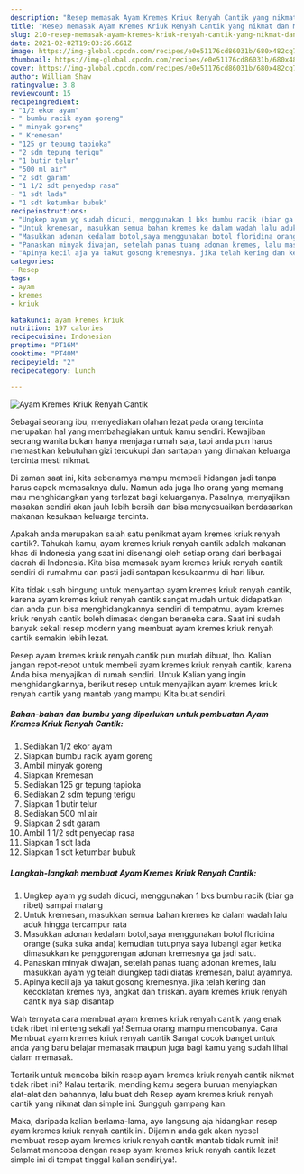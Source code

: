 ```yaml
---
description: "Resep memasak Ayam Kremes Kriuk Renyah Cantik yang nikmat dan Mudah Dibuat"
title: "Resep memasak Ayam Kremes Kriuk Renyah Cantik yang nikmat dan Mudah Dibuat"
slug: 210-resep-memasak-ayam-kremes-kriuk-renyah-cantik-yang-nikmat-dan-mudah-dibuat
date: 2021-02-02T19:03:26.661Z
image: https://img-global.cpcdn.com/recipes/e0e51176cd86031b/680x482cq70/ayam-kremes-kriuk-renyah-cantik-foto-resep-utama.jpg
thumbnail: https://img-global.cpcdn.com/recipes/e0e51176cd86031b/680x482cq70/ayam-kremes-kriuk-renyah-cantik-foto-resep-utama.jpg
cover: https://img-global.cpcdn.com/recipes/e0e51176cd86031b/680x482cq70/ayam-kremes-kriuk-renyah-cantik-foto-resep-utama.jpg
author: William Shaw
ratingvalue: 3.8
reviewcount: 15
recipeingredient:
- "1/2 ekor ayam"
- " bumbu racik ayam goreng"
- " minyak goreng"
- " Kremesan"
- "125 gr tepung tapioka"
- "2 sdm tepung terigu"
- "1 butir telur"
- "500 ml air"
- "2 sdt garam"
- "1 1/2 sdt penyedap rasa"
- "1 sdt lada"
- "1 sdt ketumbar bubuk"
recipeinstructions:
- "Ungkep ayam yg sudah dicuci, menggunakan 1 bks bumbu racik (biar ga ribet) sampai matang"
- "Untuk kremesan, masukkan semua bahan kremes ke dalam wadah lalu aduk hingga tercampur rata"
- "Masukkan adonan kedalam botol,saya menggunakan botol floridina orange (suka suka anda) kemudian tutupnya saya lubangi agar ketika dimasukkan ke penggorengan adonan kremesnya ga jadi satu."
- "Panaskan minyak diwajan, setelah panas tuang adonan kremes, lalu masukkan ayam yg telah diungkep tadi diatas kremesan, balut ayamnya."
- "Apinya kecil aja ya takut gosong kremesnya. jika telah kering dan kecoklatan kremes nya, angkat dan tiriskan. ayam kremes kriuk renyah cantik nya siap disantap"
categories:
- Resep
tags:
- ayam
- kremes
- kriuk

katakunci: ayam kremes kriuk 
nutrition: 197 calories
recipecuisine: Indonesian
preptime: "PT16M"
cooktime: "PT40M"
recipeyield: "2"
recipecategory: Lunch

---
```



![Ayam Kremes Kriuk Renyah Cantik](https://img-global.cpcdn.com/recipes/e0e51176cd86031b/680x482cq70/ayam-kremes-kriuk-renyah-cantik-foto-resep-utama.jpg)

Sebagai seorang ibu, menyediakan olahan lezat pada orang tercinta merupakan hal yang membahagiakan untuk kamu sendiri. Kewajiban seorang  wanita bukan hanya menjaga rumah saja, tapi anda pun harus memastikan kebutuhan gizi tercukupi dan santapan yang dimakan keluarga tercinta mesti nikmat.

Di zaman  saat ini, kita sebenarnya mampu membeli hidangan jadi tanpa harus capek memasaknya dulu. Namun ada juga lho orang yang memang mau menghidangkan yang terlezat bagi keluarganya. Pasalnya, menyajikan masakan sendiri akan jauh lebih bersih dan bisa menyesuaikan berdasarkan makanan kesukaan keluarga tercinta. 



Apakah anda merupakan salah satu penikmat ayam kremes kriuk renyah cantik?. Tahukah kamu, ayam kremes kriuk renyah cantik adalah makanan khas di Indonesia yang saat ini disenangi oleh setiap orang dari berbagai daerah di Indonesia. Kita bisa memasak ayam kremes kriuk renyah cantik sendiri di rumahmu dan pasti jadi santapan kesukaanmu di hari libur.

Kita tidak usah bingung untuk menyantap ayam kremes kriuk renyah cantik, karena ayam kremes kriuk renyah cantik sangat mudah untuk didapatkan dan anda pun bisa menghidangkannya sendiri di tempatmu. ayam kremes kriuk renyah cantik boleh dimasak dengan beraneka cara. Saat ini sudah banyak sekali resep modern yang membuat ayam kremes kriuk renyah cantik semakin lebih lezat.

Resep ayam kremes kriuk renyah cantik pun mudah dibuat, lho. Kalian jangan repot-repot untuk membeli ayam kremes kriuk renyah cantik, karena Anda bisa menyajikan di rumah sendiri. Untuk Kalian yang ingin menghidangkannya, berikut resep untuk menyajikan ayam kremes kriuk renyah cantik yang mantab yang mampu Kita buat sendiri.

<!--inarticleads1-->

##### Bahan-bahan dan bumbu yang diperlukan untuk pembuatan Ayam Kremes Kriuk Renyah Cantik:

1. Sediakan 1/2 ekor ayam
1. Siapkan  bumbu racik ayam goreng
1. Ambil  minyak goreng
1. Siapkan  Kremesan
1. Sediakan 125 gr tepung tapioka
1. Sediakan 2 sdm tepung terigu
1. Siapkan 1 butir telur
1. Sediakan 500 ml air
1. Siapkan 2 sdt garam
1. Ambil 1 1/2 sdt penyedap rasa
1. Siapkan 1 sdt lada
1. Siapkan 1 sdt ketumbar bubuk




<!--inarticleads2-->

##### Langkah-langkah membuat Ayam Kremes Kriuk Renyah Cantik:

1. Ungkep ayam yg sudah dicuci, menggunakan 1 bks bumbu racik (biar ga ribet) sampai matang
1. Untuk kremesan, masukkan semua bahan kremes ke dalam wadah lalu aduk hingga tercampur rata
1. Masukkan adonan kedalam botol,saya menggunakan botol floridina orange (suka suka anda) kemudian tutupnya saya lubangi agar ketika dimasukkan ke penggorengan adonan kremesnya ga jadi satu.
1. Panaskan minyak diwajan, setelah panas tuang adonan kremes, lalu masukkan ayam yg telah diungkep tadi diatas kremesan, balut ayamnya.
1. Apinya kecil aja ya takut gosong kremesnya. jika telah kering dan kecoklatan kremes nya, angkat dan tiriskan. ayam kremes kriuk renyah cantik nya siap disantap




Wah ternyata cara membuat ayam kremes kriuk renyah cantik yang enak tidak ribet ini enteng sekali ya! Semua orang mampu mencobanya. Cara Membuat ayam kremes kriuk renyah cantik Sangat cocok banget untuk anda yang baru belajar memasak maupun juga bagi kamu yang sudah lihai dalam memasak.

Tertarik untuk mencoba bikin resep ayam kremes kriuk renyah cantik nikmat tidak ribet ini? Kalau tertarik, mending kamu segera buruan menyiapkan alat-alat dan bahannya, lalu buat deh Resep ayam kremes kriuk renyah cantik yang nikmat dan simple ini. Sungguh gampang kan. 

Maka, daripada kalian berlama-lama, ayo langsung aja hidangkan resep ayam kremes kriuk renyah cantik ini. Dijamin anda gak akan nyesel membuat resep ayam kremes kriuk renyah cantik mantab tidak rumit ini! Selamat mencoba dengan resep ayam kremes kriuk renyah cantik lezat simple ini di tempat tinggal kalian sendiri,ya!.

